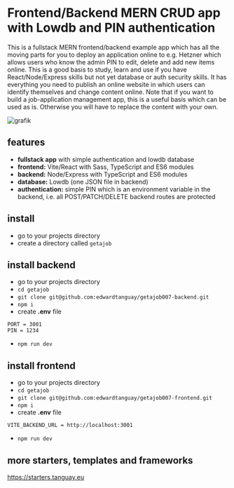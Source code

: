 # Frontend/Backend MERN CRUD app with Lowdb and PIN authentication

This is a fullstack MERN frontend/backend example app which has all the moving parts for you to deploy an application online to e.g. Hetzner which allows users who know the admin PIN to edit, delete and add new items online. This is a good basis to study, learn and use if you have React/Node/Express skills but not yet database or auth security skills. It has everything you need to publish an online website in which users can identify themselves and change content online. Note that if you want to build a job-application management app, this is a useful basis which can be used as is. Otherwise you will have to replace the content with your own.

![grafik](https://starters-backend.tanguay.eu/images/starters/frontBackMernCrudLowdbPin.png)

## features

- **fullstack app** with simple authentication and lowdb database
- **frontend:** Vite/React with Sass, TypeScript and ES6 modules
- **backend:** Node/Express with TypeScript and ES6 modules
- **database:** Lowdb (one JSON file in backend)
- **authentication:** simple PIN which is an environment variable in the backend, i.e. all POST/PATCH/DELETE backend routes are protected

## install

- go to your projects directory
- create a directory called `getajob`

## install backend

- go to your projects directory
- `cd getajob`
- `git clone git@github.com:edwardtanguay/getajob007-backend.git`
- `npm i`
- create **.env** file

```text
PORT = 3001
PIN = 1234
```

- `npm run dev`

## install frontend

- go to your projects directory
- `cd getajob`
- `git clone git@github.com:edwardtanguay/getajob007-frontend.git`
- `npm i`
- create **.env** file

```text
VITE_BACKEND_URL = http://localhost:3001
```

- `npm run dev`

## more starters, templates and frameworks

https://starters.tanguay.eu
